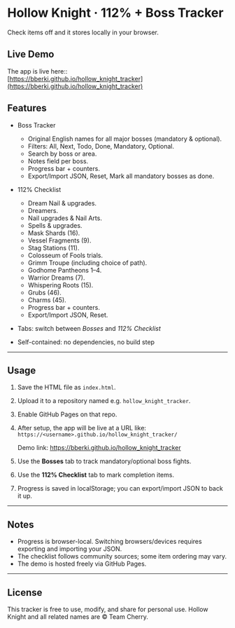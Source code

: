 # Hollow Knight · 112% + Boss Tracker

Check items off and it stores locally in your browser.

## Live Demo

The app is live here::  
[https://bberki.github.io/hollow_knight_tracker](https://bberki.github.io/hollow_knight_tracker)

## Features

- Boss Tracker  
  - Original English names for all major bosses (mandatory & optional).  
  - Filters: All, Next, Todo, Done, Mandatory, Optional.  
  - Search by boss or area.  
  - Notes field per boss.  
  - Progress bar + counters.  
  - Export/Import JSON, Reset, Mark all mandatory bosses as done.

- 112% Checklist  
  - Dream Nail & upgrades.  
  - Dreamers.  
  - Nail upgrades & Nail Arts.  
  - Spells & upgrades.  
  - Mask Shards (16).  
  - Vessel Fragments (9).  
  - Stag Stations (11).  
  - Colosseum of Fools trials.  
  - Grimm Troupe (including choice of path).  
  - Godhome Pantheons 1–4.  
  - Warrior Dreams (7).  
  - Whispering Roots (15).  
  - Grubs (46).  
  - Charms (45).  
  - Progress bar + counters.  
  - Export/Import JSON, Reset.

- Tabs: switch between *Bosses* and *112% Checklist*  
- Self-contained: no dependencies, no build step  

---

## Usage

1. Save the HTML file as `index.html`.  
2. Upload it to a repository named e.g. `hollow_knight_tracker`.  
3. Enable GitHub Pages on that repo.  
4. After setup, the app will be live at a URL like:  
   `https://<username>.github.io/hollow_knight_tracker/`  

   Demo link: https://bberki.github.io/hollow_knight_tracker

5. Use the **Bosses** tab to track mandatory/optional boss fights.  
6. Use the **112% Checklist** tab to mark completion items.  
7. Progress is saved in localStorage; you can export/import JSON to back it up.

---

## Notes

- Progress is browser-local. Switching browsers/devices requires exporting and importing your JSON.  
- The checklist follows community sources; some item ordering may vary.  
- The demo is hosted freely via GitHub Pages.

---

## License

This tracker is free to use, modify, and share for personal use. Hollow Knight and all related names are © Team Cherry.
